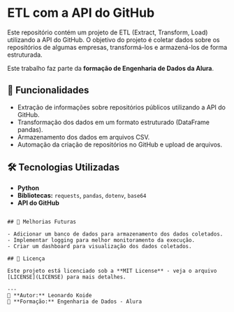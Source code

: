 # ETL com a API do GitHub

Este repositório contém um projeto de ETL (Extract, Transform, Load) utilizando a API do GitHub. O objetivo do projeto é coletar dados sobre os repositórios de algumas empresas, transformá-los e armazená-los de forma estruturada.

Este trabalho faz parte da **formação de Engenharia de Dados da Alura**.

## 📌 Funcionalidades

- Extração de informações sobre repositórios públicos utilizando a API do GitHub.
- Transformação dos dados em um formato estruturado (DataFrame pandas).
- Armazenamento dos dados em arquivos CSV.
- Automação da criação de repositórios no GitHub e upload de arquivos.

## 🛠️ Tecnologias Utilizadas

- **Python**
- **Bibliotecas:** `requests`, `pandas`, `dotenv`, `base64`
- **API do GitHub**

```

## 📌 Melhorias Futuras

- Adicionar um banco de dados para armazenamento dos dados coletados.
- Implementar logging para melhor monitoramento da execução.
- Criar um dashboard para visualização dos dados coletados.

## 📄 Licença

Este projeto está licenciado sob a **MIT License** - veja o arquivo [LICENSE](LICENSE) para mais detalhes.

---
📌 **Autor:** Leonardo Koide  
📌 **Formação:** Engenharia de Dados - Alura

